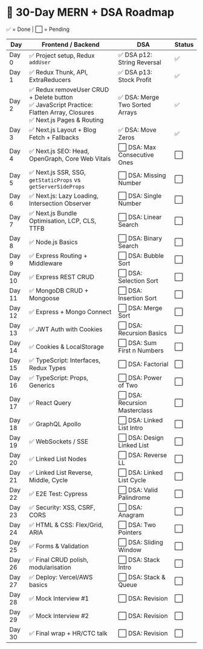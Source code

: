 # 📅 30-Day MERN + DSA Roadmap

✅ = Done | ⬜️ = Pending

| Day | Frontend / Backend | DSA | Status |
|-----|--------------------|-----|--------|
| Day 0 | ✅ Project setup, Redux `addUser` | ✅ DSA p12: String Reversal | ✅ |
| Day 1 | ✅ Redux Thunk, API, ExtraReducers | ✅ DSA p13: Stock Profit | ✅ |
| Day 2 | ✅ Redux removeUser CRUD + Delete button  <br> ✅ JavaScript Practice: Flatten Array, Closures  <br> ✅ Next.js Pages & Routing | ✅ DSA: Merge Two Sorted Arrays | ✅ |
| Day 3 | ✅ Next.js Layout + Blog Fetch + Fallbacks | ✅ DSA: Move Zeros | ✅ |
| Day 4 | ✅ Next.js SEO: Head, OpenGraph, Core Web Vitals | ⬜️ DSA: Max Consecutive Ones | ⬜️ |
| Day 5 | ✅ Next.js SSR, SSG, `getStaticProps` vs `getServerSideProps` | ⬜️ DSA: Missing Number | ⬜️ |
| Day 6 | ✅ Next.js: Lazy Loading, Intersection Observer | ⬜️ DSA: Single Number | ⬜️ |
| Day 7 | ✅ Next.js Bundle Optimisation, LCP, CLS, TTFB | ⬜️ DSA: Linear Search | ⬜️ |
| Day 8 | ✅ Node.js Basics | ⬜️ DSA: Binary Search | ⬜️ |
| Day 9 | ✅ Express Routing + Middleware | ⬜️ DSA: Bubble Sort | ⬜️ |
| Day 10 | ✅ Express REST CRUD | ⬜️ DSA: Selection Sort | ⬜️ |
| Day 11 | ✅ MongoDB CRUD + Mongoose | ⬜️ DSA: Insertion Sort | ⬜️ |
| Day 12 | ✅ Express + Mongo Connect | ⬜️ DSA: Merge Sort | ⬜️ |
| Day 13 | ✅ JWT Auth with Cookies | ⬜️ DSA: Recursion Basics | ⬜️ | 
| Day 14 | ✅ Cookies & LocalStorage | ⬜️ DSA: Sum First n Numbers | ⬜️ |
| Day 15 | ✅ TypeScript: Interfaces, Redux Types | ⬜️ DSA: Factorial | ⬜️ |
| Day 16 | ✅ TypeScript: Props, Generics | ⬜️ DSA: Power of Two | ⬜️ |
| Day 17 | ✅ React Query | ⬜️ DSA: Recursion Masterclass | ⬜️ |
| Day 18 | ✅ GraphQL Apollo | ⬜️ DSA: Linked List Intro | ⬜️ |
| Day 19 | ✅ WebSockets / SSE | ⬜️ DSA: Design Linked List | ⬜️ |
| Day 20 | ✅ Linked List Nodes | ⬜️ DSA: Reverse LL | ⬜️ |
| Day 21 | ✅ Linked List Reverse, Middle, Cycle | ⬜️ DSA: Linked List Cycle | ⬜️ |
| Day 22 | ✅ E2E Test: Cypress | ⬜️ DSA: Valid Palindrome | ⬜️ |
| Day 23 | ✅ Security: XSS, CSRF, CORS | ⬜️ DSA: Anagram | ⬜️ |
| Day 24 | ✅ HTML & CSS: Flex/Grid, ARIA | ⬜️ DSA: Two Pointers | ⬜️ |
| Day 25 | ✅ Forms & Validation | ⬜️ DSA: Sliding Window | ⬜️ |
| Day 26 | ✅ Final CRUD polish, modularisation | ⬜️ DSA: Stack Intro | ⬜️ |
| Day 27 | ✅ Deploy: Vercel/AWS basics | ⬜️ DSA: Stack & Queue | ⬜️ |
| Day 28 | ✅ Mock Interview #1 | ⬜️ DSA: Revision | ⬜️ |
| Day 29 | ✅ Mock Interview #2 | ⬜️ DSA: Revision | ⬜️ |
| Day 30 | ✅ Final wrap + HR/CTC talk | ⬜️ DSA: Revision | ⬜️ |